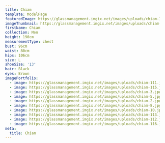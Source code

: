 ```yaml
---
title: Chiam
template: ModelPage
featuredImage: https://glassmanagement.imgix.net/images/uploads/chiam-10-1-.jpg
imageThumbnail: https://glassmanagement.imgix.net/images/uploads/chiam-1.jpg
firstName: Chiam
collection: Men
height: 190cm
measurementType: chest
bust: 96cm
waist: 80cm
hips: 106cm
size: L
shoeSize: '13'
hair: Black
eyes: Brown
imagePortfolio:
  - image: https://glassmanagement.imgix.net/images/uploads/chiam-111.jpg
  - image: https://glassmanagement.imgix.net/images/uploads/chiam-115.jpg
  - image: https://glassmanagement.imgix.net/images/uploads/chiam-3.jpg
  - image: https://glassmanagement.imgix.net/images/uploads/chiam-5.jpg
  - image: https://glassmanagement.imgix.net/images/uploads/chiam-2.jpg
  - image: https://glassmanagement.imgix.net/images/uploads/chiam-8.jpg
  - image: https://glassmanagement.imgix.net/images/uploads/chiam-10.jpg
  - image: https://glassmanagement.imgix.net/images/uploads/chiam-113.jpg
  - image: https://glassmanagement.imgix.net/images/uploads/chiam-112.jpg
  - image: https://glassmanagement.imgix.net/images/uploads/chiam-116.jpg
meta:
  title: Chiam
---
```


